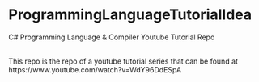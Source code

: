 # ProgrammingLanguageTutorialIdea
C# Programming Language &amp; Compiler Youtube Tutorial Repo

<br />
This repo is the repo of a youtube tutorial series that can be found at https://www.youtube.com/watch?v=WdY96DdESpA
